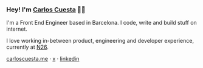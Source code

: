 ### Hey! I'm [Carlos Cuesta](https://carloscuesta.me) 👋🏼

I'm a Front End Engineer based in Barcelona. I code, write and build stuff on internet.

I love working in-between product, engineering and developer experience, currently at [N26](https://n26.com).

[carloscuesta.me](https://carloscuesta.me) · [x](https://x.com/crloscuesta) · [linkedin](https://linkedin.com/in/crloscuesta) 
